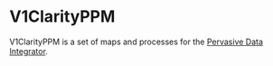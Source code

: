 V1ClarityPPM
============

V1ClarityPPM is a set of maps and processes for the [Pervasive Data Integrator](http://integration.pervasive.com/Products/Pervasive-Data-Integrator.aspx).